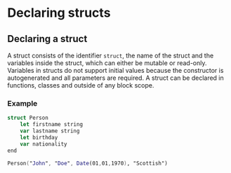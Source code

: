 # Declaring structs

## Declaring a struct

A struct consists of the identifier `struct`, the name of the struct and the variables inside the struct, which can either be mutable or read-only. Variables in structs do not support initial values because the constructor is autogenerated and all parameters are required. A struct can be declared in functions, classes and outside of any block scope.

### Example

```swift
struct Person
    let firstname string
    var lastname string
    let birthday
    var nationality
end

Person("John", "Doe", Date(01,01,1970), "Scottish")
```

